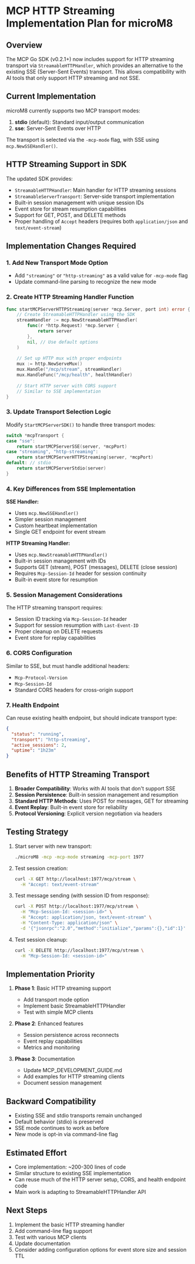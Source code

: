 # MCP HTTP Streaming Implementation Plan for microM8

## Overview

The MCP Go SDK (v0.2.1+) now includes support for HTTP streaming transport via `StreamableHTTPHandler`, which provides an alternative to the existing SSE (Server-Sent Events) transport. This allows compatibility with AI tools that only support HTTP streaming and not SSE.

## Current Implementation

microM8 currently supports two MCP transport modes:
1. **stdio** (default): Standard input/output communication
2. **sse**: Server-Sent Events over HTTP

The transport is selected via the `-mcp-mode` flag, with SSE using `mcp.NewSSEHandler()`.

## HTTP Streaming Support in SDK

The updated SDK provides:
- `StreamableHTTPHandler`: Main handler for HTTP streaming sessions
- `StreamableServerTransport`: Server-side transport implementation
- Built-in session management with unique session IDs
- Event store for stream resumption capabilities
- Support for GET, POST, and DELETE methods
- Proper handling of `Accept` headers (requires both `application/json` and `text/event-stream`)

## Implementation Changes Required

### 1. Add New Transport Mode Option
- Add `"streaming"` or `"http-streaming"` as a valid value for `-mcp-mode` flag
- Update command-line parsing to recognize the new mode

### 2. Create HTTP Streaming Handler Function
```go
func startMCPServerHTTPStreaming(server *mcp.Server, port int) error {
    // Create StreamableHTTPHandler using the SDK
    streamHandler := mcp.NewStreamableHTTPHandler(
        func(r *http.Request) *mcp.Server {
            return server
        },
        nil, // Use default options
    )
    
    // Set up HTTP mux with proper endpoints
    mux := http.NewServeMux()
    mux.Handle("/mcp/stream", streamHandler)
    mux.HandleFunc("/mcp/health", healthHandler)
    
    // Start HTTP server with CORS support
    // Similar to SSE implementation
}
```

### 3. Update Transport Selection Logic
Modify `StartMCPServerSDK()` to handle three transport modes:
```go
switch *mcpTransport {
case "sse":
    return startMCPServerSSE(server, *mcpPort)
case "streaming", "http-streaming":
    return startMCPServerHTTPStreaming(server, *mcpPort)
default: // stdio
    return startMCPServerStdio(server)
}
```

### 4. Key Differences from SSE Implementation

**SSE Handler:**
- Uses `mcp.NewSSEHandler()`
- Simpler session management
- Custom heartbeat implementation
- Single GET endpoint for event stream

**HTTP Streaming Handler:**
- Uses `mcp.NewStreamableHTTPHandler()`
- Built-in session management with IDs
- Supports GET (stream), POST (messages), DELETE (close session)
- Requires `Mcp-Session-Id` header for session continuity
- Built-in event store for resumption

### 5. Session Management Considerations

The HTTP streaming transport requires:
- Session ID tracking via `Mcp-Session-Id` header
- Support for session resumption with `Last-Event-ID`
- Proper cleanup on DELETE requests
- Event store for replay capabilities

### 6. CORS Configuration

Similar to SSE, but must handle additional headers:
- `Mcp-Protocol-Version`
- `Mcp-Session-Id`
- Standard CORS headers for cross-origin support

### 7. Health Endpoint

Can reuse existing health endpoint, but should indicate transport type:
```json
{
  "status": "running",
  "transport": "http-streaming",
  "active_sessions": 2,
  "uptime": "1h23m"
}
```

## Benefits of HTTP Streaming Transport

1. **Broader Compatibility**: Works with AI tools that don't support SSE
2. **Session Persistence**: Built-in session management and resumption
3. **Standard HTTP Methods**: Uses POST for messages, GET for streaming
4. **Event Replay**: Built-in event store for reliability
5. **Protocol Versioning**: Explicit version negotiation via headers

## Testing Strategy

1. Start server with new transport:
   ```bash
   ./microM8 -mcp -mcp-mode streaming -mcp-port 1977
   ```

2. Test session creation:
   ```bash
   curl -X GET http://localhost:1977/mcp/stream \
     -H "Accept: text/event-stream"
   ```

3. Test message sending (with session ID from response):
   ```bash
   curl -X POST http://localhost:1977/mcp/stream \
     -H "Mcp-Session-Id: <session-id>" \
     -H "Accept: application/json, text/event-stream" \
     -H "Content-Type: application/json" \
     -d '{"jsonrpc":"2.0","method":"initialize","params":{},"id":1}'
   ```

4. Test session cleanup:
   ```bash
   curl -X DELETE http://localhost:1977/mcp/stream \
     -H "Mcp-Session-Id: <session-id>"
   ```

## Implementation Priority

1. **Phase 1**: Basic HTTP streaming support
   - Add transport mode option
   - Implement basic StreamableHTTPHandler
   - Test with simple MCP clients

2. **Phase 2**: Enhanced features
   - Session persistence across reconnects
   - Event replay capabilities
   - Metrics and monitoring

3. **Phase 3**: Documentation
   - Update MCP_DEVELOPMENT_GUIDE.md
   - Add examples for HTTP streaming clients
   - Document session management

## Backward Compatibility

- Existing SSE and stdio transports remain unchanged
- Default behavior (stdio) is preserved
- SSE mode continues to work as before
- New mode is opt-in via command-line flag

## Estimated Effort

- Core implementation: ~200-300 lines of code
- Similar structure to existing SSE implementation
- Can reuse much of the HTTP server setup, CORS, and health endpoint code
- Main work is adapting to StreamableHTTPHandler API

## Next Steps

1. Implement the basic HTTP streaming handler
2. Add command-line flag support
3. Test with various MCP clients
4. Update documentation
5. Consider adding configuration options for event store size and session TTL